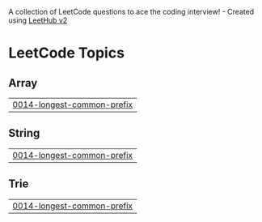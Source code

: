 A collection of LeetCode questions to ace the coding interview! - Created using [LeetHub v2](https://github.com/arunbhardwaj/LeetHub-2.0)
<!---LeetCode Topics Start-->
# LeetCode Topics
## Array
|  |
| ------- |
| [0014-longest-common-prefix](https://github.com/betulkose/LeetCode/tree/master/0014-longest-common-prefix) |
## String
|  |
| ------- |
| [0014-longest-common-prefix](https://github.com/betulkose/LeetCode/tree/master/0014-longest-common-prefix) |
## Trie
|  |
| ------- |
| [0014-longest-common-prefix](https://github.com/betulkose/LeetCode/tree/master/0014-longest-common-prefix) |
<!---LeetCode Topics End-->
